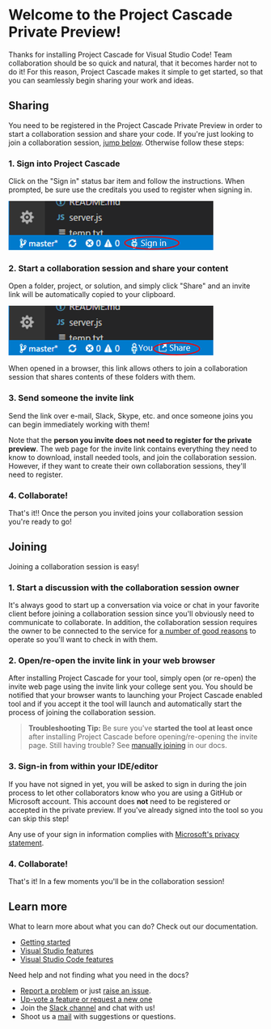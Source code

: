 # Welcome to the Project Cascade Private Preview!

Thanks for installing Project Cascade for Visual Studio Code! Team collaboration should be so quick and natural, that it becomes harder not to do it! For this reason, Project Cascade makes it simple to get started, so that you can seamlessly begin sharing your work and ideas. 

## Sharing

You need to be registered in the Project Cascade Private Preview in order to start a collaboration session and share your code. If you're just looking to join a collaboration session, [jump below](#joining). Otherwise follow these steps:

### 1. Sign into Project Cascade

Click on the "Sign in" status bar item and follow the instructions. When prompted, be sure use the creditals you used to register when signing in. 

![VS Code Download](media/vscode-sign-in-button.png)

### 2. Start a collaboration session and share your content

Open a folder, project, or solution, and simply click "Share" and an invite link will be automatically copied to your clipboard. 

![VS Share Button](media/vscode-share-button.png)

When opened in a browser, this link allows others to join a collaboration session that shares contents of these folders with them.

### 3. Send someone the invite link

Send the link over e-mail, Slack, Skype, etc. and once someone joins you can begin immediately working with them! 

Note that the **person you invite does not need to register for the private preview**. The web page for the invite link contains everything they need to know to download, install needed tools, and join the collaboration session. However, if they want to create their own collaboration sessions, they'll need to register.

### 4. Collaborate!

That's it!! Once the person you invited joins your collaboration session you're ready to go!

## Joining

Joining a collaboration session is easy!

### 1. Start a discussion with the collaboration session owner

It's always good to start up a conversation via voice or chat in your favorite client before joining a collaboration session since you'll obviously need to communicate to collaborate. In addition, the collaboration session requires the owner to be connected to the service for [a number of good reasons](../docs/getting-started.md#owners-and-participants) to operate so you'll want to check in with them.

### 2. Open/re-open the invite link in your web browser
After installing Project Cascade for your tool, simply open (or re-open) the invite web page using the invite link your college sent you.  You should be notified that your browser wants to launching your Project Cascade enabled tool and if you accept it the tool will launch and automatically start the process of joining the collaboration session.

> **Troubleshooting Tip:** Be sure you've **started the tool at least once** after installing Project Cascade before opening/re-opening the invite page. Still having trouble? See [manually joining](../docs/getting-started.md#manually-joining) in our docs.

### 3. Sign-in from within your IDE/editor

If you have not signed in yet, you will be asked to sign in during the join process to let other collaborators know who you are using a GitHub or Microsoft account. This account does **not** need to be registered or accepted in the private preview. If you've already signed into the tool so you can skip this step!

Any use of your sign in information complies with [Microsoft's privacy statement](https://www.microsoft.com/en-us/privacystatement/EnterpriseDev/default.aspx).

### 4. Collaborate!

That's it! In a few moments you'll be in the collaboration session!

## Learn more

What to learn more about what you can do? Check out our documentation.

- [Getting started](../docs/getting-started.md)
- [Visual Studio features](../docs/collab-vs.md)
- [Visual Studio Code features](../docs/collab-vscode,md)

Need help and not finding what you need in the docs?

- [Report a problem](../CONTRIBUTING.md#filing-visual-studio-problems) or just [raise an issue](https://github.com/Microsoft/project-cascade/issues).
- [Up-vote a feature or request a new one](https://aka.ms/project-cascade/feature-requests)
- Join the [Slack channel](http://project-cascade.slack.com) and chat with us!
- Shoot us a [mail](mailto:project-cascade@microsoft.com) with suggestions or questions.
